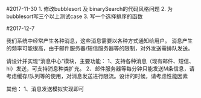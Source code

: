 #2017-11-30
    1. 修改bubblesort 及 binarySearch的代码风格问题
    2. 为bubblesort写三个以上测试case
    3. 写一个选择排序的函数
    
#2017-12-7

我们系统中经常产生各种消息，这些消息需要以各种方式通知给用户。
消息产生的频率可能很高，由于邮件服务器/短信服务器等的限制，对外发送需排队发送。
 
请设计并实现“消息中心“模块，主要功能：
1、支持各种消息（现有邮件、短信、hi）发送，可支持消息种类扩充。
2、邮件服务器等每分钟只能发送M条信息，请考虑缓存/队列等的使用，对消息发送进行限流。设计的时候，请考虑性能因素

 
其他：
1、消息发送模拟实现即可